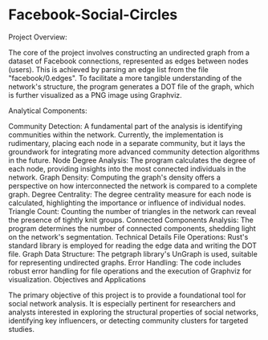 # Facebook-Social-Circles

Project Overview:

The core of the project involves constructing an undirected graph from a dataset of Facebook connections, represented as edges between nodes (users). This is achieved by parsing an edge list from the file "facebook/0.edges". To facilitate a more tangible understanding of the network's structure, the program generates a DOT file of the graph, which is further visualized as a PNG image using Graphviz.

Analytical Components:

Community Detection: A fundamental part of the analysis is identifying communities within the network. Currently, the implementation is rudimentary, placing each node in a separate community, but it lays the groundwork for integrating more advanced community detection algorithms in the future.
Node Degree Analysis: The program calculates the degree of each node, providing insights into the most connected individuals in the network.
Graph Density: Computing the graph's density offers a perspective on how interconnected the network is compared to a complete graph.
Degree Centrality: The degree centrality measure for each node is calculated, highlighting the importance or influence of individual nodes.
Triangle Count: Counting the number of triangles in the network can reveal the presence of tightly knit groups.
Connected Components Analysis: The program determines the number of connected components, shedding light on the network's segmentation.
Technical Details
File Operations: Rust's standard library is employed for reading the edge data and writing the DOT file.
Graph Data Structure: The petgraph library's UnGraph is used, suitable for representing undirected graphs.
Error Handling: The code includes robust error handling for file operations and the execution of Graphviz for visualization.
Objectives and Applications

The primary objective of this project is to provide a foundational tool for social network analysis. It is especially pertinent for researchers and analysts interested in exploring the structural properties of social networks, identifying key influencers, or detecting community clusters for targeted studies.
